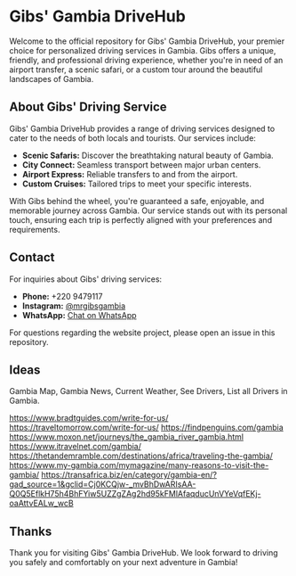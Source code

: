 # Gibs' Gambia DriveHub

Welcome to the official repository for Gibs' Gambia DriveHub, your premier choice for personalized driving services in Gambia. Gibs offers a unique, friendly, and professional driving experience, whether you're in need of an airport transfer, a scenic safari, or a custom tour around the beautiful landscapes of Gambia.

## About Gibs' Driving Service

Gibs' Gambia DriveHub provides a range of driving services designed to cater to the needs of both locals and tourists. Our services include:

- **Scenic Safaris:** Discover the breathtaking natural beauty of Gambia.
- **City Connect:** Seamless transport between major urban centers.
- **Airport Express:** Reliable transfers to and from the airport.
- **Custom Cruises:** Tailored trips to meet your specific interests.

With Gibs behind the wheel, you're guaranteed a safe, enjoyable, and memorable journey across Gambia. Our service stands out with its personal touch, ensuring each trip is perfectly aligned with your preferences and requirements.

## Contact

For inquiries about Gibs' driving services:

- **Phone:** +220 9479117
- **Instagram:** [@mrgibsgambia](https://www.instagram.com/mrgibsgambia)
- **WhatsApp:** [Chat on WhatsApp](https://wa.me/2209479117)

For questions regarding the website project, please open an issue in this repository.


## Ideas
Gambia Map, Gambia News, Current Weather, See Drivers, List all Drivers in Gambia.

https://www.bradtguides.com/write-for-us/
https://traveltomorrow.com/write-for-us/
https://findpenguins.com/gambia
https://www.moxon.net/journeys/the_gambia_river_gambia.html
https://www.itravelnet.com/gambia/
https://thetandemramble.com/destinations/africa/traveling-the-gambia/
https://www.my-gambia.com/mymagazine/many-reasons-to-visit-the-gambia/
https://transafrica.biz/en/category/gambia-en/?gad_source=1&gclid=Cj0KCQjw-_mvBhDwARIsAA-Q0Q5EflkH75h4BhFYiw5UZZgZAg2hd95kFMlAfaqducUnVYeVqfEKj-oaAttvEALw_wcB
## Thanks
Thank you for visiting Gibs' Gambia DriveHub. We look forward to driving you safely and comfortably on your next adventure in Gambia!
